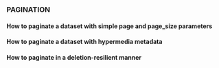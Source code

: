 ### PAGINATION

#### How to paginate a dataset with simple page and page_size parameters
#### How to paginate a dataset with hypermedia metadata
#### How to paginate in a deletion-resilient manner